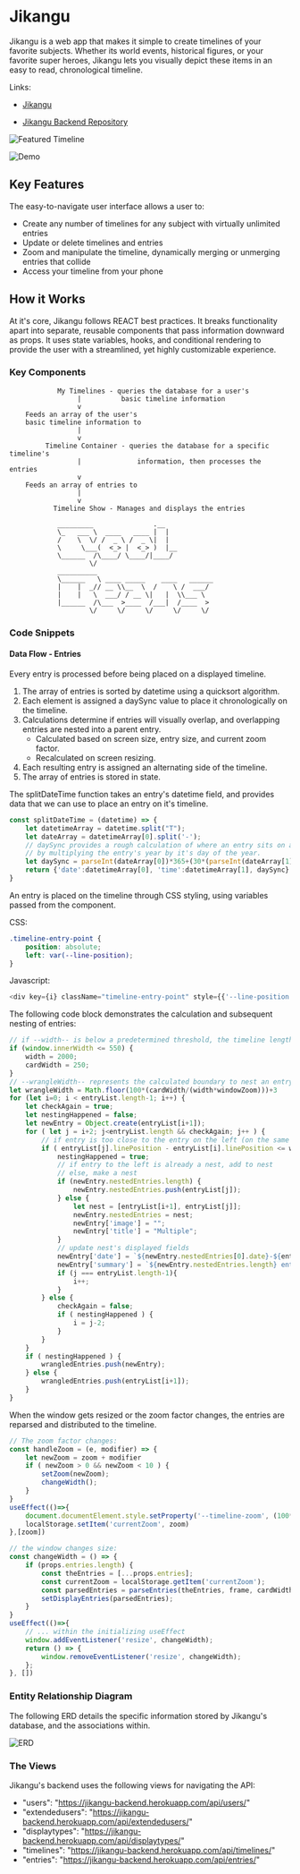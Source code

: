 # Jikangu

Jikangu is a web app that makes it simple to create timelines of your favorite subjects. Whether its world events, historical figures, or your favorite super heroes, Jikangu lets you visually depict these items in  an easy to read, chronological timeline.

Links:

- [Jikangu](https://jikangu.herokuapp.com/)

- [Jikangu Backend Repository](https://github.com/evan-woodworth/timeline_backend)

![Featured Timeline](./public/img/MCU-Timeline_MD.png)

![Demo](./public/img/site-demo.gif)

## Key Features

The easy-to-navigate user interface allows a user to:
- Create any number of timelines for any subject with virtually unlimited entries
- Update or delete timelines and entries
- Zoom and manipulate the timeline, dynamically merging or unmerging entries that collide
- Access your timeline from your phone

## How it Works

At it's core, Jikangu follows REACT best practices. It breaks functionality apart into separate, reusable components that pass information downward as props. It uses state variables, hooks, and conditional rendering to provide the user with a streamlined, yet highly customizable experience.

### Key Components

```
            My Timelines - queries the database for a user's 
                 |          basic timeline information
                 v
    Feeds an array of the user's 
    basic timeline information to
                 |
                 v
         Timeline Container - queries the database for a specific timeline's
                 |              information, then processes the entries
                 v
    Feeds an array of entries to
                 |
                 v
           Timeline Show - Manages and displays the entries

            _________               .__            
            \_   ___ \  ____   ____ |  |           
            /    \  \/ /  _ \ /  _ \|  |           
            \     \___(  <_> |  <_> )  |__         
            \______  /\____/ \____/|____/         
                    \/                             
            __________                             
            \______   \ ____ _____    ____   ______
            |    |  _// __ \\__  \  /    \ /  ___/
            |    |   \  ___/ / __ \|   |  \\___ \ 
            |______  /\___  >____  /___|  /____  >
                    \/     \/     \/     \/     \/ 
```
### Code Snippets

#### Data Flow - Entries

Every entry is processed before being placed on a displayed timeline.
1. The array of entries is sorted by datetime using a quicksort algorithm.
2. Each element is assigned a daySync value to place it chronologically on the timeline.
3. Calculations determine if entries will visually overlap, and overlapping entries are nested into a parent entry.
    - Calculated based on screen size, entry size, and current zoom factor.
    - Recalculated on screen resizing.
4. Each resulting entry is assigned an alternating side of the timeline.
5. The array of entries is stored in state.

The splitDateTime function takes an entry's datetime field, and provides data that we can use to place an entry on it's timeline.

```js
const splitDateTime = (datetime) => {
    let datetimeArray = datetime.split("T");
    let dateArray = datetimeArray[0].split('-');
    // daySync provides a rough calculation of where an entry sits on a timeline,
    // by multiplying the entry's year by it's day of the year.
    let daySync = parseInt(dateArray[0])*365+(30*(parseInt(dateArray[1])-1) + parseInt(dateArray[2]));
    return {'date':datetimeArray[0], 'time':datetimeArray[1], daySync}
}
```
An entry is placed on the timeline through CSS styling, using variables passed from the component.

CSS:
```css
.timeline-entry-point {
	position: absolute;
	left: var(--line-position);
}
```
Javascript:
```js
<div key={i} className="timeline-entry-point" style={{'--line-position': entry.linePosition+"%"}}>
```
The following code block demonstrates the calculation and subsequent nesting of entries:

```js
// if --width-- is below a predetermined threshold, the timeline length and card size changes.
if (window.innerWidth <= 550) {
    width = 2000;
    cardWidth = 250;
}
// --wrangleWidth-- represents the calculated boundary to nest an entry, by percentage of the timeline.
let wrangleWidth = Math.floor(100*(cardWidth/(width*windowZoom)))+3
for (let i=0; i < entryList.length-1; i++) {
    let checkAgain = true;
    let nestingHappened = false;
    let newEntry = Object.create(entryList[i+1]);
    for ( let j = i+2; j<entryList.length && checkAgain; j++ ) {
        // if entry is too close to the entry on the left (on the same side of timeline), nest it
        if ( entryList[j].linePosition - entryList[i].linePosition <= wrangleWidth ) {
            nestingHappened = true;
            // if entry to the left is already a nest, add to nest
            // else, make a nest
            if (newEntry.nestedEntries.length) {
                newEntry.nestedEntries.push(entryList[j]);
            } else {
                let nest = [entryList[i+1], entryList[j]];
                newEntry.nestedEntries = nest;
                newEntry['image'] = "";
                newEntry['title'] = "Multiple";
            }
            // update nest's displayed fields
            newEntry['date'] = `${newEntry.nestedEntries[0].date}-${entryList[j].date}`;
            newEntry['summary'] = `${newEntry.nestedEntries.length} entries`;
            if (j === entryList.length-1){
                i++;
            }
        } else {
            checkAgain = false;
            if ( nestingHappened ) {
                i = j-2;
            }
        }
    }
    if ( nestingHappened ) {
        wrangledEntries.push(newEntry);
    } else {
        wrangledEntries.push(entryList[i+1]);
    }
}
```
When the window gets resized or the zoom factor changes, the entries are reparsed and distributed to the timeline.

```js
// The zoom factor changes:
const handleZoom = (e, modifier) => {
    let newZoom = zoom + modifier
    if ( newZoom > 0 && newZoom < 10 ) {
        setZoom(newZoom);
        changeWidth();
    }
}
useEffect(()=>{
    document.documentElement.style.setProperty('--timeline-zoom', (100*zoom)+'%');
    localStorage.setItem('currentZoom', zoom)
},[zoom])

// the window changes size:
const changeWidth = () => {
    if (props.entries.length) {
        const theEntries = [...props.entries];
        const currentZoom = localStorage.getItem('currentZoom');
        const parsedEntries = parseEntries(theEntries, frame, cardWidth, window.innerWidth-96, currentZoom);
        setDisplayEntries(parsedEntries);
    }
}
useEffect(()=>{
    // ... within the initializing useEffect
    window.addEventListener('resize', changeWidth);
    return () => {
        window.removeEventListener('resize', changeWidth);
    };
}, [])
```

### Entity Relationship Diagram

The following ERD details the specific information stored by Jikangu's database, and the associations within.

![ERD](./public/img/Jikangu-ERD.jpeg)

### The Views

Jikangu's backend uses the following views for navigating the API:

- "users": "https://jikangu-backend.herokuapp.com/api/users/"
- "extendedusers": "https://jikangu-backend.herokuapp.com/api/extendedusers/"
- "displaytypes": "https://jikangu-backend.herokuapp.com/api/displaytypes/"
- "timelines": "https://jikangu-backend.herokuapp.com/api/timelines/"
- "entries": "https://jikangu-backend.herokuapp.com/api/entries/"
